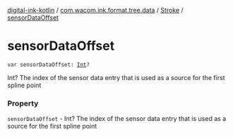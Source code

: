 [digital-ink-kotlin](../../index.md) / [com.wacom.ink.format.tree.data](../index.md) / [Stroke](index.md) / [sensorDataOffset](./sensor-data-offset.md)

# sensorDataOffset

`var sensorDataOffset: `[`Int`](https://kotlinlang.org/api/latest/jvm/stdlib/kotlin/-int/index.html)`?`

Int? The index of the sensor data entry that is used as a source for the first spline point

### Property

`sensorDataOffset` - Int? The index of the sensor data entry that is used as a source for the first spline point